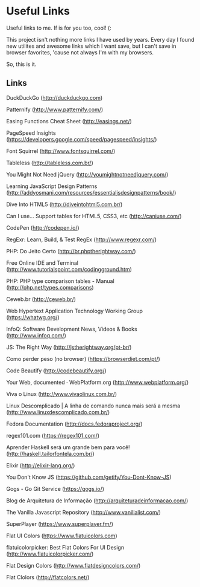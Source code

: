 # Useful Links

Useful links to me. If is for you too, cool! (:

This project isn't nothing more links I have used by years. Every day I found new utilites and awesome links which I want save, but I can't save in browser favorites, 'cause not always I'm with my browsers.

So, this is it.

## Links

DuckDuckGo (http://duckduckgo.com)

Patternify (http://www.patternify.com/)

Easing Functions Cheat Sheet (http://easings.net/)

PageSpeed Insights (https://developers.google.com/speed/pagespeed/insights/)

Font Squirrel (http://www.fontsquirrel.com/)

Tableless (http://tableless.com.br/)

You Might Not Need jQuery (http://youmightnotneedjquery.com/)

Learning JavaScript Design Patterns (http://addyosmani.com/resources/essentialjsdesignpatterns/book/)

Dive Into HTML5 (http://diveintohtml5.com.br/)

Can I use... Support tables for HTML5, CSS3, etc (http://caniuse.com/)

CodePen (http://codepen.io/)

RegExr: Learn, Build, & Test RegEx (http://www.regexr.com/)

PHP: Do Jeito Certo (http://br.phptherightway.com/)

Free Online IDE and Terminal (http://www.tutorialspoint.com/codingground.htm)

PHP: PHP type comparison tables - Manual (http://php.net/types.comparisons)

Ceweb.br (http://ceweb.br/)

Web Hypertext Application Technology Working Group (https://whatwg.org/)

InfoQ: Software Development News, Videos & Books (http://www.infoq.com/)

JS: The Right Way (http://jstherightway.org/pt-br/)

Como perder peso (no browser) (https://browserdiet.com/pt/)

Code Beautify (http://codebeautify.org/)

Your Web, documented · WebPlatform.org (http://www.webplatform.org/)

Viva o Linux (http://www.vivaolinux.com.br/)

Linux Descomplicado | A linha de comando nunca mais será a mesma (http://www.linuxdescomplicado.com.br/)

Fedora Documentation (http://docs.fedoraproject.org/)

regex101.com (https://regex101.com/)

Aprender Haskell será um grande bem para você! (http://haskell.tailorfontela.com.br/)

Elixir (http://elixir-lang.org/)

You Don't Know JS (https://github.com/getify/You-Dont-Know-JS)

Gogs - Go Git Service (https://gogs.io/)

Blog de Arquitetura de Informação (http://arquiteturadeinformacao.com/)

The Vanilla Javascript Repository (http://www.vanillalist.com/)

SuperPlayer (https://www.superplayer.fm/)

Flat UI Colors (https://www.flatuicolors.com)

flatuicolorpicker: Best Flat Colors For UI Design (http://www.flatuicolorpicker.com/)

Flat Design Colors (http://www.flatdesigncolors.com/)

Flat Clolors (http://flatcolors.net/)
